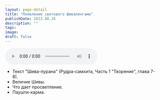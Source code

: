 ```yaml
---
layout: page-detail
title: "Появление светового Шивалингама"
publishDate: 2023.08.26
description: ""
tags:
image:
draft: false
---
```


<audio title="2023.08.26 - Появление светового Шивалингама.mp3" src="/upload/iblock/aba/b7g5ik628qyxoim1t5blc1mx8k7u9oe2.mp3" controls=""></audio>

* Текст "Шива-пурана" (Рудра-самхита, Часть 1 "Творение", глава 7-8).
* Величие Шивы.
* Что дает просветление.
* Паушти-карма.

  
